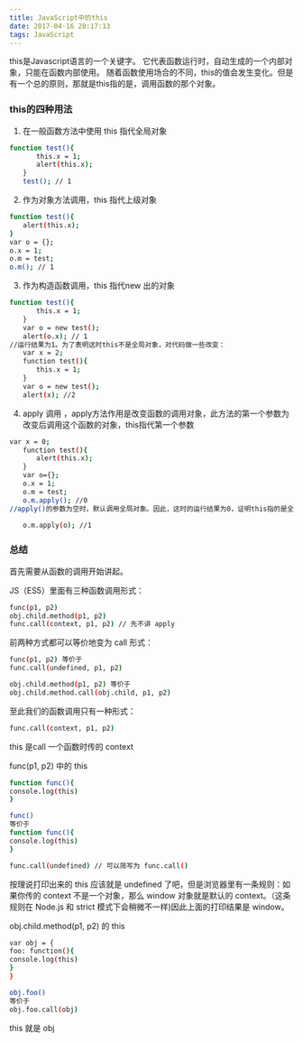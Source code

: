 ```yaml
---
title: JavaScript中的this
date: 2017-04-16 20:17:13
tags: JavaScript
---
```


this是Javascript语言的一个关键字。 
它代表函数运行时，自动生成的一个内部对象，只能在函数内部使用。
随着函数使用场合的不同，this的值会发生变化。但是有一个总的原则，那就是this指的是，调用函数的那个对象。 

### this的四种用法
1. 在一般函数方法中使用 this 指代全局对象
```bash
function test(){
　　　　this.x = 1;
　　　　alert(this.x);
　　}
　　test(); // 1
```

2. 作为对象方法调用，this 指代上级对象
```bash
function test(){
　　alert(this.x);
}
var o = {};
o.x = 1;
o.m = test;
o.m(); // 1
```

3. 作为构造函数调用，this 指代new 出的对象
```bash
function test(){
　　　　this.x = 1;
　　}
　　var o = new test();
　　alert(o.x); // 1
//运行结果为1。为了表明这时this不是全局对象，对代码做一些改变：
　　var x = 2;
　　function test(){
　　　　this.x = 1;
　　}
　　var o = new test();
　　alert(x); //2
```

4. apply 调用 ，apply方法作用是改变函数的调用对象，此方法的第一个参数为改变后调用这个函数的对象，this指代第一个参数
```bash
var x = 0;
　　function test(){
　　　　alert(this.x);
　　}
　　var o={};
　　o.x = 1;
　　o.m = test;
　　o.m.apply(); //0
//apply()的参数为空时，默认调用全局对象。因此，这时的运行结果为0，证明this指的是全局对象。如果把最后一行代码修改为

　　o.m.apply(o); //1
```


### 总结
首先需要从函数的调用开始讲起。

JS（ES5）里面有三种函数调用形式：
```bash
func(p1, p2) 
obj.child.method(p1, p2)
func.call(context, p1, p2) // 先不讲 apply
```
前两种方式都可以等价地变为 call 形式：
```bash
func(p1, p2) 等价于
func.call(undefined, p1, p2)

obj.child.method(p1, p2) 等价于
obj.child.method.call(obj.child, p1, p2)
```
至此我们的函数调用只有一种形式：
```bash
func.call(context, p1, p2)
```
this 是call 一个函数时传的 context


func(p1, p2) 中的 this
```bash
function func(){
console.log(this)
}

func()
等价于
function func(){
console.log(this)
}

func.call(undefined) // 可以简写为 func.call()
```
按理说打印出来的 this 应该就是 undefined 了吧，但是浏览器里有一条规则：如果你传的 context 不是一个对象，那么 window 对象就是默认的 context。（这条规则在 Node.js 和 strict 模式下会稍微不一样)因此上面的打印结果是 window。


obj.child.method(p1, p2) 的 this 
```bash
var obj = {
foo: function(){
console.log(this)
}
}

obj.foo() 
等价于
obj.foo.call(obj)
```
this 就是 obj
